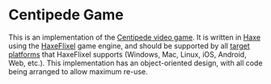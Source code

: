 # Centipede Game

This is an implementation of the [Centipede video game](https://en.wikipedia.org/wiki/Centipede_(video_game)). It is written in [Haxe](https://haxe.org/) using the [HaxeFlixel](http://haxeflixel.com/) game engine, and should be supported by all [target platforms](http://haxeflixel.com/documentation/haxeflixel-targets/) that HaxeFlixel supports (Windows, Mac, Linux, iOS, Android, Web, etc.). This implementation has an object-oriented design, with all code being arranged to allow maximum re-use.
